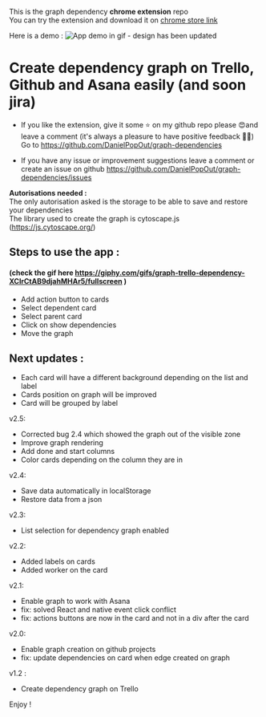 This is the graph dependency **chrome extension** repo  
You can try the extension and download it on [chrome store link](https://chrome.google.com/webstore/detail/graph-dependency-for-trel/ppbndnpfbahiilhalfmbkfnhkaohjbdo)

Here is a demo :
![App demo in gif - design has been updated](https://giphy.com/gifs/graph-trello-dependency-XClrCtAB9djahMHAr5/fullscreen)

# Create dependency graph on Trello, Github and Asana easily (and soon jira)

- If you like the extension, give it some ⭐️ on my github repo please 😍and leave a comment (it's always a pleasure to have positive feedback 🙏🏼)
  Go to https://github.com/DanielPopOut/graph-dependencies

- If you have any issue or improvement suggestions leave a comment or create an issue on github
  https://github.com/DanielPopOut/graph-dependencies/issues

**Autorisations needed :**  
The only autorisation asked is the storage to be able to save and restore your dependencies  
The library used to create the graph is cytoscape.js (https://js.cytoscape.org/)

## Steps to use the app :

#### (check the gif here https://giphy.com/gifs/graph-trello-dependency-XClrCtAB9djahMHAr5/fullscreen )

- Add action button to cards
- Select dependent card
- Select parent card
- Click on show dependencies
- Move the graph

## Next updates :

- Each card will have a different background depending on the list and label
- Cards position on graph will be improved
- Card will be grouped by label

v2.5:

- Corrected bug 2.4 which showed the graph out of the visible zone
- Improve graph rendering
- Add done and start columns
- Color cards depending on the column they are in

v2.4:

- Save data automatically in localStorage
- Restore data from a json

v2.3:

- List selection for dependency graph enabled

v2.2:

- Added labels on cards
- Added worker on the card

v2.1:

- Enable graph to work with Asana
- fix: solved React and native event click conflict
- fix: actions buttons are now in the card and not in a div after the card

v2.0:

- Enable graph creation on github projects
- fix: update dependencies on card when edge created on graph

v1.2 :

- Create dependency graph on Trello

Enjoy !
